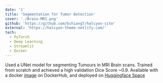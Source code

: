 ```yaml
---
date: '1'
title: 'Segmentation for Tumor Detection'
cover: './Brain-MRI.png'
github: 'https://github.com/bchiang7/halcyon-site'
external: 'https://halcyon-theme.netlify.com/'
tech:
  - PyTorch
  - Deep Learning
  - Streamlit
  - Docker
---
```


Used a UNet model for segmenting Tumours in MRI Brain scans. Trained from scratch and achieved a high validation Dice Score ~0.9. Available with a docker [image](https://marketplace.visualstudio.com/items?itemName=brittanychiang.halcyon-vscode) on DockerHub, and deployed on [Huggingface Space](https://packagecontrol.io/packages/Halcyon%20Theme)
